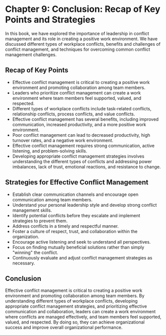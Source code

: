 Chapter 9: Conclusion: Recap of Key Points and Strategies
=========================================================

In this book, we have explored the importance of leadership in conflict management and its role in creating a positive work environment. We have discussed different types of workplace conflicts, benefits and challenges of conflict management, and techniques for overcoming common conflict management challenges.

Recap of Key Points
-------------------

* Effective conflict management is critical to creating a positive work environment and promoting collaboration among team members.
* Leaders who prioritize conflict management can create a work environment where team members feel supported, valued, and respected.
* Different types of workplace conflicts include task-related conflicts, relationship conflicts, process conflicts, and value conflicts.
* Effective conflict management has several benefits, including improved communication, increased productivity, and a more positive work environment.
* Poor conflict management can lead to decreased productivity, high turnover rates, and a negative work environment.
* Effective conflict management requires strong communication, active listening, and problem-solving skills.
* Developing appropriate conflict management strategies involves understanding the different types of conflicts and addressing power imbalances, lack of trust, emotional reactions, and resistance to change.

Strategies for Effective Conflict Management
--------------------------------------------

* Establish clear communication channels and encourage open communication among team members.
* Understand your personal leadership style and develop strong conflict management skills.
* Identify potential conflicts before they escalate and implement strategies to prevent them.
* Address conflicts in a timely and respectful manner.
* Foster a culture of respect, trust, and collaboration within the organization.
* Encourage active listening and seek to understand all perspectives.
* Focus on finding mutually beneficial solutions rather than simply "winning" the conflict.
* Continuously evaluate and adjust conflict management strategies as necessary.

Conclusion
----------

Effective conflict management is critical to creating a positive work environment and promoting collaboration among team members. By understanding different types of workplace conflicts, developing appropriate conflict management strategies, and prioritizing effective communication and collaboration, leaders can create a work environment where conflicts are managed effectively, and team members feel supported, valued, and respected. By doing so, they can achieve organizational success and improve overall organizational performance.
